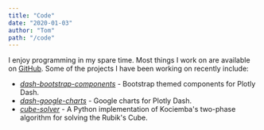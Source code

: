 ```yaml
---
title: "Code"
date: "2020-01-03"
author: "Tom"
path: "/code"
---
```


I enjoy programming in my spare time. Most things I work on are available on [GitHub](https://github.com/tcbegley). Some of the projects I have been working on recently include:

* [*dash-bootstrap-components*](https://github.com/facultyai/dash-bootstrap-components) - Bootstrap themed components for Plotly Dash.
* [*dash-google-charts*](https://github.com/tcbegley/dash-google-charts) - Google charts for Plotly Dash.
* [*cube-solver*](https://github.com/tcbegley/cube-solver) - A Python implementation of Kociemba's two-phase algorithm for solving the Rubik's Cube.
